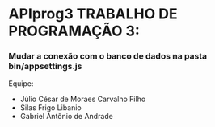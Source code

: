 # APIprog3 TRABALHO DE PROGRAMAÇÃO 3:<br>
<h3> Mudar a conexão com o banco de dados na pasta bin/appsettings.js  </h3> Equipe:<br> <ul> <li>Júlio César de Moraes Carvalho Filho</li> <li>Silas Frigo Libanio</li> <li>Gabriel Antônio de Andrade</li> </ul>
